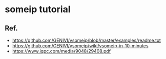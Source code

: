 # someip tutorial
## Ref.
* https://github.com/GENIVI/vsomeip/blob/master/examples/readme.txt
* https://github.com/GENIVI/vsomeip/wiki/vsomeip-in-10-minutes
* https://www.iqpc.com/media/9048/29408.pdf
